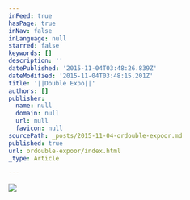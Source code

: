 ```yaml
---
inFeed: true
hasPage: true
inNav: false
inLanguage: null
starred: false
keywords: []
description: ''
datePublished: '2015-11-04T03:48:26.839Z'
dateModified: '2015-11-04T03:48:15.201Z'
title: '||Double Expo||'
authors: []
publisher:
  name: null
  domain: null
  url: null
  favicon: null
sourcePath: _posts/2015-11-04-ordouble-expoor.md
published: true
url: ordouble-expoor/index.html
_type: Article

---
```

![](https://the-grid-user-content.s3-us-west-2.amazonaws.com/6b28e27d-d828-4e1c-b16a-90cba8f30ad1.jpg)